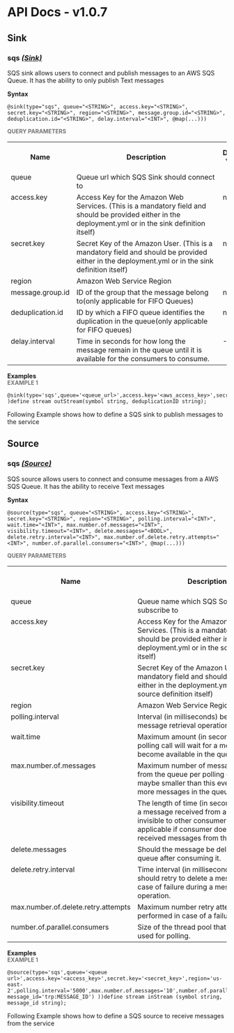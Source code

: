 # API Docs - v1.0.7

## Sink

### sqs *<a target="_blank" href="https://wso2.github.io/siddhi/documentation/siddhi-4.0/#sink">(Sink)</a>*

<p style="word-wrap: break-word">SQS sink allows users to connect and publish messages to an AWS SQS Queue. It has the ability to only publish Text messages</p>

<span id="syntax" class="md-typeset" style="display: block; font-weight: bold;">Syntax</span>
```
@sink(type="sqs", queue="<STRING>", access.key="<STRING>", secret.key="<STRING>", region="<STRING>", message.group.id="<STRING>", deduplication.id="<STRING>", delay.interval="<INT>", @map(...)))
```

<span id="query-parameters" class="md-typeset" style="display: block; color: rgba(0, 0, 0, 0.54); font-size: 12.8px; font-weight: bold;">QUERY PARAMETERS</span>
<table>
    <tr>
        <th>Name</th>
        <th style="min-width: 20em">Description</th>
        <th>Default Value</th>
        <th>Possible Data Types</th>
        <th>Optional</th>
        <th>Dynamic</th>
    </tr>
    <tr>
        <td style="vertical-align: top">queue</td>
        <td style="vertical-align: top; word-wrap: break-word">Queue url which SQS Sink should connect to</td>
        <td style="vertical-align: top"></td>
        <td style="vertical-align: top">STRING</td>
        <td style="vertical-align: top">No</td>
        <td style="vertical-align: top">No</td>
    </tr>
    <tr>
        <td style="vertical-align: top">access.key</td>
        <td style="vertical-align: top; word-wrap: break-word">Access Key for the Amazon Web Services. (This is a mandatory field and should be provided either in the deployment.yml or in the sink definition itself)</td>
        <td style="vertical-align: top">none</td>
        <td style="vertical-align: top">STRING</td>
        <td style="vertical-align: top">Yes</td>
        <td style="vertical-align: top">No</td>
    </tr>
    <tr>
        <td style="vertical-align: top">secret.key</td>
        <td style="vertical-align: top; word-wrap: break-word">Secret Key of the Amazon User. (This is a mandatory field and should be provided either in the deployment.yml or in the sink definition itself)</td>
        <td style="vertical-align: top">none</td>
        <td style="vertical-align: top">STRING</td>
        <td style="vertical-align: top">Yes</td>
        <td style="vertical-align: top">No</td>
    </tr>
    <tr>
        <td style="vertical-align: top">region</td>
        <td style="vertical-align: top; word-wrap: break-word">Amazon Web Service Region</td>
        <td style="vertical-align: top"></td>
        <td style="vertical-align: top">STRING</td>
        <td style="vertical-align: top">No</td>
        <td style="vertical-align: top">No</td>
    </tr>
    <tr>
        <td style="vertical-align: top">message.group.id</td>
        <td style="vertical-align: top; word-wrap: break-word">ID of the group that the message belong to(only applicable for FIFO Queues)</td>
        <td style="vertical-align: top">null</td>
        <td style="vertical-align: top">STRING</td>
        <td style="vertical-align: top">Yes</td>
        <td style="vertical-align: top">Yes</td>
    </tr>
    <tr>
        <td style="vertical-align: top">deduplication.id</td>
        <td style="vertical-align: top; word-wrap: break-word">ID by which a FIFO queue identifies the duplication in the queue(only applicable for FIFO queues)</td>
        <td style="vertical-align: top">null</td>
        <td style="vertical-align: top">STRING</td>
        <td style="vertical-align: top">Yes</td>
        <td style="vertical-align: top">Yes</td>
    </tr>
    <tr>
        <td style="vertical-align: top">delay.interval</td>
        <td style="vertical-align: top; word-wrap: break-word">Time in seconds for how long the message remain in the queue until it is available for the consumers to consume.</td>
        <td style="vertical-align: top">-1</td>
        <td style="vertical-align: top">INT</td>
        <td style="vertical-align: top">Yes</td>
        <td style="vertical-align: top">No</td>
    </tr>
</table>

<span id="examples" class="md-typeset" style="display: block; font-weight: bold;">Examples</span>
<span id="example-1" class="md-typeset" style="display: block; color: rgba(0, 0, 0, 0.54); font-size: 12.8px; font-weight: bold;">EXAMPLE 1</span>
```
@sink(type='sqs',queue='<queue_url>',access.key='<aws_access_key>',secret.key='<aws_secret_key>',region='<region>',delay.interval='5',deduplication.id='{{deduplicationID}}',message.group.id='charuka',@map(type='xml') )define stream outStream(symbol string, deduplicationID string);
```
<p style="word-wrap: break-word">Following Example shows how to define a SQS sink to publish messages to the service</p>

## Source

### sqs *<a target="_blank" href="https://wso2.github.io/siddhi/documentation/siddhi-4.0/#source">(Source)</a>*

<p style="word-wrap: break-word">SQS source allows users to connect and consume messages from a AWS SQS Queue. It has the ability to receive Text messages</p>

<span id="syntax" class="md-typeset" style="display: block; font-weight: bold;">Syntax</span>
```
@source(type="sqs", queue="<STRING>", access.key="<STRING>", secret.key="<STRING>", region="<STRING>", polling.interval="<INT>", wait.time="<INT>", max.number.of.messages="<INT>", visibility.timeout="<INT>", delete.messages="<BOOL>", delete.retry.interval="<INT>", max.number.of.delete.retry.attempts="<INT>", number.of.parallel.consumers="<INT>", @map(...)))
```

<span id="query-parameters" class="md-typeset" style="display: block; color: rgba(0, 0, 0, 0.54); font-size: 12.8px; font-weight: bold;">QUERY PARAMETERS</span>
<table>
    <tr>
        <th>Name</th>
        <th style="min-width: 20em">Description</th>
        <th>Default Value</th>
        <th>Possible Data Types</th>
        <th>Optional</th>
        <th>Dynamic</th>
    </tr>
    <tr>
        <td style="vertical-align: top">queue</td>
        <td style="vertical-align: top; word-wrap: break-word">Queue name which SQS Source should subscribe to</td>
        <td style="vertical-align: top"></td>
        <td style="vertical-align: top">STRING</td>
        <td style="vertical-align: top">No</td>
        <td style="vertical-align: top">No</td>
    </tr>
    <tr>
        <td style="vertical-align: top">access.key</td>
        <td style="vertical-align: top; word-wrap: break-word">Access Key for the Amazon Web Services. (This is a mandatory field and should be provided either in the deployment.yml or in the source definition itself)</td>
        <td style="vertical-align: top">null</td>
        <td style="vertical-align: top">STRING</td>
        <td style="vertical-align: top">Yes</td>
        <td style="vertical-align: top">No</td>
    </tr>
    <tr>
        <td style="vertical-align: top">secret.key</td>
        <td style="vertical-align: top; word-wrap: break-word">Secret Key of the Amazon User. (This is a mandatory field and should be provided either in the deployment.yml or in the source definition itself)</td>
        <td style="vertical-align: top">null</td>
        <td style="vertical-align: top">STRING</td>
        <td style="vertical-align: top">Yes</td>
        <td style="vertical-align: top">No</td>
    </tr>
    <tr>
        <td style="vertical-align: top">region</td>
        <td style="vertical-align: top; word-wrap: break-word">Amazon Web Service Region</td>
        <td style="vertical-align: top"></td>
        <td style="vertical-align: top">STRING</td>
        <td style="vertical-align: top">No</td>
        <td style="vertical-align: top">No</td>
    </tr>
    <tr>
        <td style="vertical-align: top">polling.interval</td>
        <td style="vertical-align: top; word-wrap: break-word">Interval (in milliseconds) between two message retrieval operations</td>
        <td style="vertical-align: top"></td>
        <td style="vertical-align: top">INT</td>
        <td style="vertical-align: top">No</td>
        <td style="vertical-align: top">No</td>
    </tr>
    <tr>
        <td style="vertical-align: top">wait.time</td>
        <td style="vertical-align: top; word-wrap: break-word">Maximum amount (in seconds) that a polling call will wait for a message to become available in the queue</td>
        <td style="vertical-align: top">-1</td>
        <td style="vertical-align: top">INT</td>
        <td style="vertical-align: top">Yes</td>
        <td style="vertical-align: top">No</td>
    </tr>
    <tr>
        <td style="vertical-align: top">max.number.of.messages</td>
        <td style="vertical-align: top; word-wrap: break-word">Maximum number of messages retrieved from the queue per polling call (Actual maybe smaller than this even if there's more messages in the queue)</td>
        <td style="vertical-align: top">1</td>
        <td style="vertical-align: top">INT</td>
        <td style="vertical-align: top">No</td>
        <td style="vertical-align: top">No</td>
    </tr>
    <tr>
        <td style="vertical-align: top">visibility.timeout</td>
        <td style="vertical-align: top; word-wrap: break-word">The length of time (in seconds) for which a message received from a queue will be invisible to other consumers(only applicable if consumer doesn't purge the received messages from the queue).</td>
        <td style="vertical-align: top">-1</td>
        <td style="vertical-align: top">INT</td>
        <td style="vertical-align: top">Yes</td>
        <td style="vertical-align: top">No</td>
    </tr>
    <tr>
        <td style="vertical-align: top">delete.messages</td>
        <td style="vertical-align: top; word-wrap: break-word">Should the message be deleted from the queue after consuming it.</td>
        <td style="vertical-align: top">delete.messages</td>
        <td style="vertical-align: top">BOOL</td>
        <td style="vertical-align: top">Yes</td>
        <td style="vertical-align: top">No</td>
    </tr>
    <tr>
        <td style="vertical-align: top">delete.retry.interval</td>
        <td style="vertical-align: top; word-wrap: break-word">Time interval (in milliseconds) consumer should retry to delete a message in the case of failure during a message delete operation.</td>
        <td style="vertical-align: top">5000</td>
        <td style="vertical-align: top">INT</td>
        <td style="vertical-align: top">Yes</td>
        <td style="vertical-align: top">No</td>
    </tr>
    <tr>
        <td style="vertical-align: top">max.number.of.delete.retry.attempts</td>
        <td style="vertical-align: top; word-wrap: break-word">Maximum number retry attempts to be performed in case of a failure.</td>
        <td style="vertical-align: top">10</td>
        <td style="vertical-align: top">INT</td>
        <td style="vertical-align: top">Yes</td>
        <td style="vertical-align: top">No</td>
    </tr>
    <tr>
        <td style="vertical-align: top">number.of.parallel.consumers</td>
        <td style="vertical-align: top; word-wrap: break-word">Size of the thread pool that should be used for polling.</td>
        <td style="vertical-align: top">1</td>
        <td style="vertical-align: top">INT</td>
        <td style="vertical-align: top">No</td>
        <td style="vertical-align: top">No</td>
    </tr>
</table>

<span id="examples" class="md-typeset" style="display: block; font-weight: bold;">Examples</span>
<span id="example-1" class="md-typeset" style="display: block; color: rgba(0, 0, 0, 0.54); font-size: 12.8px; font-weight: bold;">EXAMPLE 1</span>
```
@source(type='sqs',queue='<queue url>',access.key='<access_key>',secret.key='<secret_key>',region='us-east-2',polling.interval='5000',max.number.of.messages='10',number.of.parallel.consumers='1',purge.messages='true',wait.time='2',visibility.timeout='30',delete.retry.interval='1000',max.number.of.delete.retry.attempts='10',@map(type='xml',enclosing.element="//events",@attributes(symbol='symbol', message_id='trp:MESSAGE_ID') ))define stream inStream (symbol string, message_id string);
```
<p style="word-wrap: break-word">Following Example shows how to define a SQS source to receive messages from the service</p>

